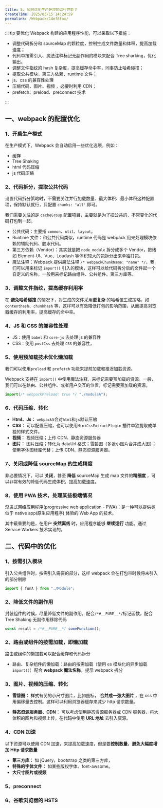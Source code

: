 ```yaml
---
title: 5. 如何优化生产环境的运行性能？
createTime: 2025/03/15 14:24:59
permalink: /Webpack/14ef8fox/
---
```


::: tip 要优化 Webpack 构建的应用程序性能，可以采取以下措施：

- 调整代码拆分和 sourceMap 的颗粒度，控制生成文件数量和体积，提高加载速度；
- 代码中按需引入、魔法注释标记无副作用的模块来配合 Tree sharking，优化输出。
- 调整文件指纹的 hash 复杂度，提高缓存命中率，同事防止哈希碰撞；
- 提取公共模块，第三方依赖、runtime 文件；
- js、css 的兼容性处理
- 压缩代码、图片、视频 ，必要时利用 CDN；
- prefetch、preload、preconnect 技术

:::

## 一、webpack 的配置优化

### 1、开启生产模式

在生产模式下，Webpack 会自动启用一些优化选项，例如：

- 缓存
- Tree Shaking
- html 代码压缩
- js 代码压缩

### 2、代码拆分，提取公共代码

设置代码拆分策略时，不需要关注并行加载数量、最大体积、最小体积这种配置项，保持默认就行，只配置 `chunks: "all"` 即可。

我们需要关注的是 `cacheGroup` 配置项目，主要就是为了把公共的、不常变化的代码打包到一起。

- 公共代码：主要指 `common`、`util`、`layout`。
- Runtime 文件：和公共代码类似，runtime 代码是 webpack 用来处理模块依赖的辅助代码、胶水代码。
- 第三方依赖（Vendor）：其实就是把 `node_module` 拆分成多个 Vendor，把诸如 Element-UI、Vue、Loadash 等体积较大的包拆分出来单独打包。
- 魔法注释：Webpack 提供魔法注释 `/* webpackChunkName: "name" */`，我们可以用来标记 `import()` 引入的模块，这样可以给代码拆分后的文件起一个自定义的名称，一般用来标记路由组件、公共组件、第三方库等。

### 3、调整文件指纹，提高缓存利用率

在 **避免哈希碰撞** 的情况下，对生成的文件采用**更复杂** 的哈希值生成策略，如 `contenthash`、`chunkhash` 等，这样可以有效降低打包的影响范围，从而提高浏览器缓存的利用率，提高缓存的命中率。

### 4、JS 和 CSS 的兼容性处理

- JS：使用 `babel` 和 `core-js` 去处理 js 的兼容性
- CSS：使用 `postCss` 去处理 `CSS` 的兼容性，

### 5、使用预加载技术优化懒加载

我们可以使用`preload` 和 `prefetch` 功能来提前加载和推迟加载资源。

Webpack 支持在 `import()` 中使用魔法注释，来标记需要预加载的资源。一般，我们可以在路由、公共组件、或者用户交互的位置，标记需要预加载的资源。

```js
import(/* webpackPreload: true */ "./moduleA");
```

### 6、代码压缩、转化

- **Html、Js：** `webpack5`会对`html`和`js`默认压缩
- **CSS：** 可以配置压缩，也可以使用`MiniCssExtractPlugin` 插件单独提取成单独的样式文件。
- **视频：** 视频压缩；上传 CDN、静态资源服务器
- **图片：** 图片压缩；转化为 dataUrl 格式；雪碧图（多张小图片合并成大图）；使用字体图标库代替；上传 CDN、静态资源服务器。

### 7、关闭或降低 sourceMap 的生成精度

非必要情况下，可以 **关闭**，甚至 **降低** sourceMap 生成 map 文件的**精细度** ，可以非常有效的降低代码生成体积，提高加载速度。

### 8、使用 PWA 技术，处理某些极端情况

渐进式网络应用程序(progressive web application - PWA)：是一种可以提供类似于 native app(原生应用程序) 体验的 Web App 的技术。

其中最重要的是，在用户 **突然离线** 时，应用程序能够 **继续运行** 功能。通过 Service Workers 技术实现的。

## 二、代码中的优化

### 1、按需引入模块

引入公共组件时，按需引入需要的部分，这样 webpack 会在打包带时候将未引入的部分剔除

```js
import { funA } from "./Module";
```

### 2、降低文件的副作用

封装组件的时候，尽量降低文件的副作用，配合`/*#__PURE__*/`标记函数，配合 Tree Shaking 无副作用移除代码

```js
const result = /*#__PURE__*/ someFunction();
```

### 2、路由或组件的按需加载，即懒加载

路由或组件的懒加载可以配合缓存和代码拆分

- 路由、复杂组件的懒加载：路由的按需加载（使用 es 模块化的异步加载 `import()`）配合 **webpack 魔法名称**，提示 webpack 拆分

### 3、图片、视频的压缩、转化

- **雪碧图：** 样式有关的小尺寸图片，比如图标， **合并成一张大图片** ，在 css 中用偏移量去控制。这样可以利用浏览器缓存来减少 http 请求数量。

- **静态资源服务器、CDN：** 可以考虑使用静态资源服务器或 CDN 服务器，将大体积的图片和视频上传，在代码中使用 **URL 地址** 去引入资源。

### 4、CDN 加速

以下资源可以使用 CDN 加速，来提高加载速度，但是要**控制数量**，**避免大幅度增加 Http 请求数量**

- **第三方库：** 如 jQuery，bootstrap 之类的第三方库，
- **特殊的字体文件：** 如某些版权字体、font-awsome。
- **大尺寸图片或视频**

### 5、preconnect

### 6、谷歌浏览器的 HSTS
